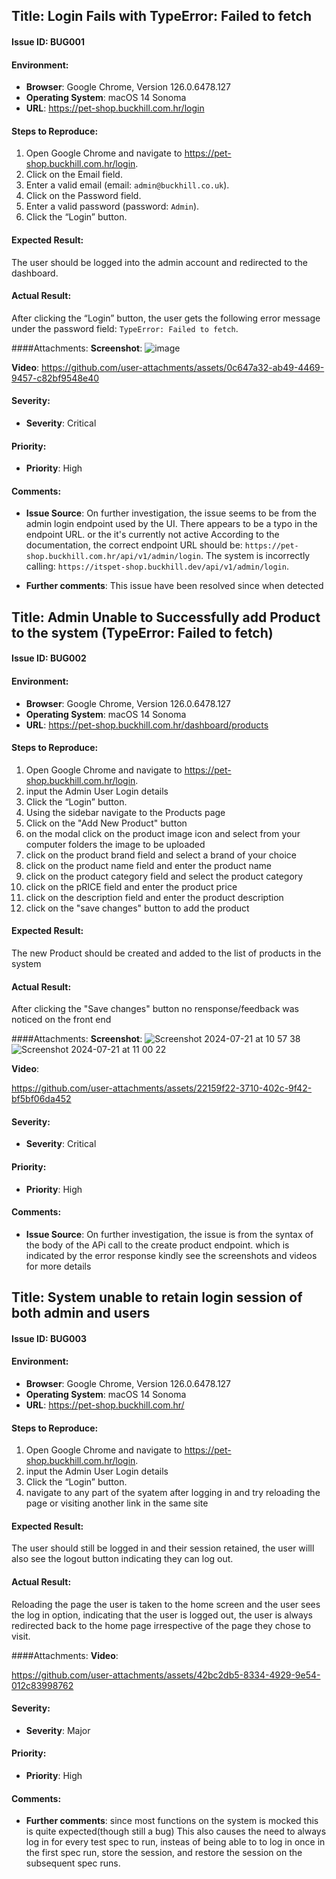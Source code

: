 ## Title: Login Fails with TypeError: Failed to fetch

#### Issue ID: BUG001

#### Environment:
- **Browser**: Google Chrome, Version 126.0.6478.127 
- **Operating System**:  macOS 14 Sonoma
- **URL**: https://pet-shop.buckhill.com.hr/login

#### Steps to Reproduce:
1. Open Google Chrome and navigate to https://pet-shop.buckhill.com.hr/login.
2. Click on the Email field.
3. Enter a valid email (email: `admin@buckhill.co.uk`).
4. Click on the Password field.
5. Enter a valid password (password: `Admin`).
6. Click the “Login” button.

#### Expected Result:
The user should be logged into the admin account and redirected to the dashboard.

#### Actual Result:
After clicking the “Login” button, the user gets the following error message under the password field: `TypeError: Failed to fetch`.

####Attachments:
**Screenshot**:
![image](https://github.com/user-attachments/assets/5061a90a-3d3e-4994-8ab3-db629481464e)

**Video**:
https://github.com/user-attachments/assets/0c647a32-ab49-4469-9457-c82bf9548e40
#### Severity:

- **Severity**: Critical

#### Priority:
- **Priority**: High

#### Comments:
- **Issue Source**: On further investigation, the issue seems to be from the admin login endpoint used by the UI. There appears to be a typo in the endpoint URL. or the it's currently not active
According to the documentation, the correct endpoint URL should be: `https://pet-shop.buckhill.com.hr/api/v1/admin/login`.
The system is incorrectly calling: `https://itspet-shop.buckhill.dev/api/v1/admin/login`.

- **Further comments**: This issue have been resolved since when detected 





## Title: Admin Unable to Successfully add Product to the system (TypeError: Failed to fetch)

#### Issue ID: BUG002

#### Environment:
- **Browser**: Google Chrome, Version 126.0.6478.127 
- **Operating System**:  macOS 14 Sonoma
- **URL**: https://pet-shop.buckhill.com.hr/dashboard/products

#### Steps to Reproduce:
1.  Open Google Chrome and navigate to https://pet-shop.buckhill.com.hr/login.
2.  input the Admin User Login details
3.  Click the “Login” button.
4.  Using the sidebar navigate to the Products page
5.  Click on the "Add New Product" button
6.  on the modal click on the product image icon and select from your computer folders the image to be uploaded
7.  click on the product brand field and select a brand of your choice
8.  click on the product name field and enter the product name
9.  click on the product category field and select the product category
10. click on the pRICE field and enter the product price
11. click on the description field and enter the product description
12. click on the "save changes" button to add the product

#### Expected Result:
The new Product should be created and added to the list of products in the system

#### Actual Result:
After clicking the "Save changes" button no rensponse/feedback was noticed on the front end

####Attachments:
**Screenshot**:
![Screenshot 2024-07-21 at 10 57 38](https://github.com/user-attachments/assets/ffaff547-6dcc-49fd-b520-1b4d9c419a34)
![Screenshot 2024-07-21 at 11 00 22](https://github.com/user-attachments/assets/a228b15c-41f6-4117-ab41-87d4aecdcf90)


**Video**:

https://github.com/user-attachments/assets/22159f22-3710-402c-9f42-bf5bf06da452



#### Severity:
- **Severity**: Critical 

#### Priority:
- **Priority**: High 

#### Comments:
- **Issue Source**: On further investigation, the issue is from the syntax of the body of the APi call to the create product endpoint.
which is indicated by the error response 
kindly see the screenshots and videos for more details








## Title: System unable to retain login session of both admin and users

#### Issue ID: BUG003

#### Environment:
- **Browser**: Google Chrome, Version 126.0.6478.127 
- **Operating System**:  macOS 14 Sonoma
- **URL**: https://pet-shop.buckhill.com.hr/

#### Steps to Reproduce:
1.  Open Google Chrome and navigate to https://pet-shop.buckhill.com.hr/login.
2.  input the Admin User Login details
3.  Click the “Login” button.
4.  navigate to any part of the syatem after logging in and try reloading the page or visiting another link in the same site


#### Expected Result:
The user should still be logged in and their session retained, the user willl also see the logout button indicating they can log out.

#### Actual Result:
Reloading the page the user is taken to the home screen and the user sees the log in option, indicating that the user is logged out, the user is always redirected back to the home page irrespective of the page they chose to visit.

####Attachments:
**Video**:

https://github.com/user-attachments/assets/42bc2db5-8334-4929-9e54-012c83998762

#### Severity:
- **Severity**: Major 

#### Priority:
- **Priority**: High 

#### Comments:
- **Further comments**: since most functions on the system is mocked this is quite expected(though still a bug) This also causes the need to always log in for every test spec to run, insteas of being able to to log in once in the first spec run, store the session, and restore the session on the subsequent spec runs.